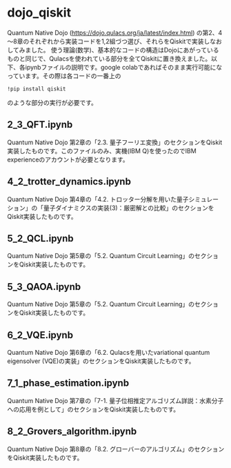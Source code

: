 # dojo_qiskit
Quantum Native Dojo (https://dojo.qulacs.org/ja/latest/index.html) の第2、4～8章のそれぞれから実装コードを1,2組づつ選び、それらをQiskitで実装しなおしてみました。
使う理論(数学)、基本的なコードの構造はDojoにあがっているものと同じで、Qulacsを使われている部分を全てQiskitに置き換えました。以下、各ipynbファイルの説明です。google colabであればそのまま実行可能になっています。その際は各コードの一番上の
```
!pip install qiskit
```
のような部分の実行が必要です。

## 2_3_QFT.ipynb
Quantum Native Dojo 第2章の「2.3. 量子フーリエ変換」のセクションをQiskit実装したものです。このファイルのみ、実機(IBM Q)を使ったのでIBM experienceのアカウントが必要となります。

## 4_2_trotter_dynamics.ipynb
Quantum Native Dojo 第4章の「4.2. トロッター分解を用いた量子シミュレーション」の「量子ダイナミクスの実装(3)：厳密解との比較」のセクションをQiskit実装したものです。

## 5_2_QCL.ipynb
Quantum Native Dojo 第5章の「5.2. Quantum Circuit Learning」のセクションをQiskit実装したものです。

## 5_3_QAOA.ipynb
Quantum Native Dojo 第5章の「5.2. Quantum Circuit Learning」のセクションをQiskit実装したものです。

## 6_2_VQE.ipynb
Quantum Native Dojo 第6章の「6.2. Qulacsを用いたvariational quantum eigensolver (VQE)の実装」のセクションをQiskit実装したものです。

## 7_1_phase_estimation.ipynb
Quantum Native Dojo 第7章の「7-1. 量子位相推定アルゴリズム詳説：水素分子への応用を例として」のセクションをQiskit実装したものです。

## 8_2_Grovers_algorithm.ipynb
Quantum Native Dojo 第8章の「8.2. グローバーのアルゴリズム」のセクションをQiskit実装したものです。

